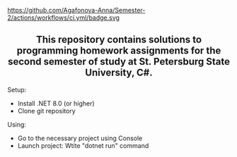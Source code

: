 https://github.com/Agafonova-Anna/Semester-2/actions/workflows/ci.yml/badge.svg

<h2 align="center">This repository contains solutions to programming homework assignments for the second semester of study at St. Petersburg State University, C#.</h2>

Setup:
- Install .NET 8.0 (or higher)
- Clone git repository

Using:
- Go to the necessary project using Console
- Launch project:
  Wtite "dotnet run" command
  
